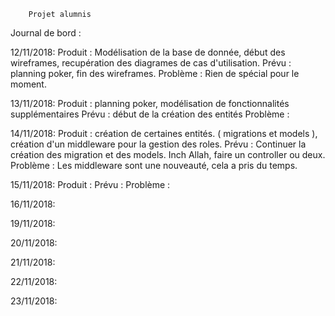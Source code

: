         Projet alumnis 

Journal de bord : 

12/11/2018:
    Produit : Modélisation de la base de donnée, début des wireframes, recupération des diagrames de cas d'utilisation.
    Prévu : planning poker, fin des wireframes.
    Problème : Rien de spécial pour le moment.

13/11/2018:
    Produit : planning poker, modélisation de fonctionnalités supplémentaires
    Prévu : début de la création des entités
    Problème : 

14/11/2018:
    Produit : création de certaines entités. ( migrations et models ), création d'un middleware pour la gestion  des roles.
    Prévu : Continuer la création des migration et des models. Inch Allah, faire un controller ou deux.
    Problème : Les middleware sont une nouveauté, cela a pris du temps.

15/11/2018:
    Produit :
    Prévu :
    Problème :

16/11/2018:


19/11/2018:

20/11/2018:

21/11/2018:

22/11/2018:

23/11/2018:
